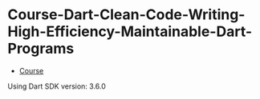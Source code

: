 # Course-Dart-Clean-Code-Writing-High-Efficiency-Maintainable-Dart-Programs

- [Course](https://www.linkedin.com/learning/dart-clean-code-writing-high-efficiency-maintainable-dart-programs/)

Using Dart SDK version: 3.6.0